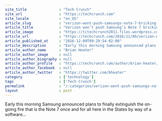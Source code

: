 ```yaml
---
site_title               : "Tech Crunch"
site_url                 : "https://techcrunch.com"
site_locale              : "en_US"
article_slug             : "verizon-wont-push-samsungs-note-7-bricking-update-but-the-other-carriers-will"
article_title            : "Verizon won’t push Samsung’s Note 7 bricking update, but the other carriers will"
article_image            : "https://tctechcrunch2011.files.wordpress.com/2016/08/p8112360.jpg?w=764&h=400&crop=1"
article_url              : "https://techcrunch.com/2016/12/09/verizon-note-7/"
article_published_at     : "2016-12-09T09:29:54-02:00"
article_description      : "Early this morning Samsung announced plans to finally extinguish the on-going fire that is the Note 7 once and for all here in the States by way of a software..."
article_author_name      : "Brian Heater"
article_author_image     : null
article_author_biography : null
article_author_profile   : "https://techcrunch.com/author/brian-heater/"
article_author_facebook  : null
article_author_twitter   : "https://twitter.com/bheater"
category                 : ['technology']
tags                     : ['Tech Crunch']
permalink                : "/:categories/verizon-wont-push-samsungs-note-7-bricking-update-but-the-other-carriers-will/"
layout                   : post
---
```


Early this morning Samsung announced plans to finally extinguish the on-going fire that is the Note 7 once and for all here in the States by way of a software...
